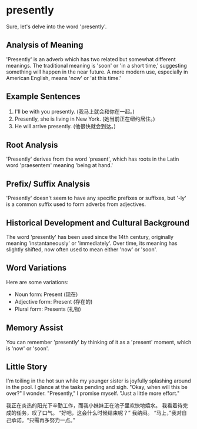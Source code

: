 # presently

Sure, let's delve into the word 'presently'.

  

## Analysis of Meaning

  

'Presently' is an adverb which has two related but somewhat different meanings. The traditional meaning is 'soon' or 'in a short time,' suggesting something will happen in the near future. A more modern use, especially in American English, means 'now' or 'at this time.'

  

## Example Sentences

  

1.  I'll be with you presently. (我马上就会和你在一起。)
2.  Presently, she is living in New York. (她当前正在纽约居住。)
3.  He will arrive presently. (他很快就会到达。)

  

## Root Analysis

  

'Presently' derives from the word 'present', which has roots in the Latin word 'praesentem' meaning 'being at hand.'

  

## Prefix/ Suffix Analysis

  

'Presently' doesn't seem to have any specific prefixes or suffixes, but '-ly' is a common suffix used to form adverbs from adjectives.

  

## Historical Development and Cultural Background

  

The word 'presently' has been used since the 14th century, originally meaning 'instantaneously' or 'immediately'. Over time, its meaning has slightly shifted, now often used to mean either 'now' or 'soon'.

  

## Word Variations

  

Here are some variations:

  

*   Noun form: Present (现在)
*   Adjective form: Present (存在的)
*   Plural form: Presents (礼物)

  

## Memory Assist

  

You can remember 'presently' by thinking of it as a 'present' moment, which is 'now' or 'soon'.

  

## Little Story

  

I'm toiling in the hot sun while my younger sister is joyfully splashing around in the pool. I glance at the tasks pending and sigh. "Okay, when will this be over?" I wonder. "Presently," I promise myself. "Just a little more effort."

  

我正在炎热的阳光下辛勤工作，而我小妹妹正在池子里欢快地嬉水。 我看着待完成的任务，叹了口气。 “好吧，这会什么时候结束呢？” 我纳闷。 “马上，”我对自己承诺。“只需再多努力一点。”

